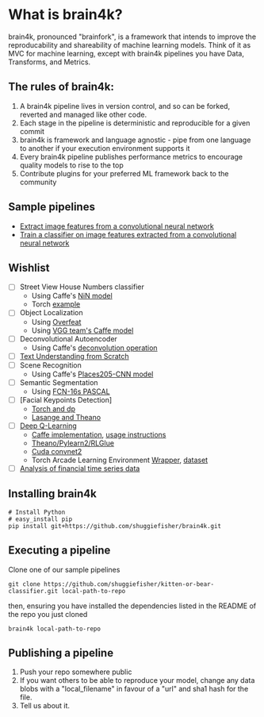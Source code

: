 # What is brain4k?


brain4k, pronounced "brainfork", is a framework that intends to improve the reproducability and
shareability of machine learning models.  Think of it as MVC for machine learning,
except with brain4k pipelines you have Data, Transforms, and Metrics.

## The rules of brain4k:

1. A brain4k pipeline lives in version control, and so can be forked, reverted and managed like other code.
2. Each stage in the pipeline is deterministic and reproducible for a given commit
3. brain4k is framework and language agnostic - pipe from one language to another if your execution environment supports it
4. Every brain4k pipeline publishes performance metrics to encourage quality models to rise to the top
5. Contribute plugins for your preferred ML framework back to the community

## Sample pipelines

- [Extract image features from a convolutional neural network](https://github.com/shuggiefisher/imagenet-feature-extraction)
- [Train a classifier on image features extracted from a convolutional neural network](https://github.com/shuggiefisher/kitten-or-bear-classifier)

## Wishlist

- [ ] Street View House Numbers classifier
    - Using Caffe's [NiN model](https://gist.github.com/mavenlin/e56253735ef32c3c296d)
    - Torch [example](https://github.com/torch/demos/blob/master/train-on-housenumbers/train-on-housenumbers.lua)
- [ ] Object Localization
    - Using [Overfeat](https://github.com/sermanet/OverFeat)
    - Using [VGG team's Caffe model](http://www.robots.ox.ac.uk/~vgg/research/very_deep/)
- [ ] Deconvolutional Autoencoder
    - Using Caffe's [deconvolution operation](https://github.com/BVLC/caffe/pull/1615)
- [ ] [Text Understanding from Scratch](http://arxiv.org/abs/1502.01710)
- [ ] Scene Recognition
    - Using Caffe's [Places205-CNN model](https://github.com/BVLC/caffe/wiki/Model-Zoo)
- [ ] Semantic Segmentation
    - Using [FCN-16s PASCAL](https://gist.github.com/longjon/d24098e083bec05e456e#file-readme-md)
- [ ] [Facial Keypoints Detection]
    - [Torch and dp](http://dp.readthedocs.org/en/latest/facialkeypointstutorial/index.html)
    - [Lasange and Theano](http://danielnouri.org/notes/2014/12/17/using-convolutional-neural-nets-to-detect-facial-keypoints-tutorial/)
- [ ] [Deep Q-Learning](http://arxiv.org/abs/1312.5602)
    - [Caffe implementation](https://github.com/muupan/dqn-in-the-caffe), [usage instructions](https://07702394979592392565.googlegroups.com/attach/d260fdddad68707c/Setting%20up%20dqn%20in%20the%20caffe.txt?part=0.1&view=1&vt=ANaJVrEc3jdo1TwRSa-SAn_HMQyXt7wEOs6v__bZ7N-vBdfFZ7iEPO_b0-jfYsGGlm9EbtSbJQEzXKTDndV2S7ttzk9ccdSDckdWp5pjiE9DmR5jfIPUCrc)
    - [Theano/Pylearn2/RLGlue](https://github.com/spragunr/deep_q_rl)
    - [Cuda convnet2](https://github.com/kristjankorjus/Replicating-DeepMind)
    - Torch Arcade Learning Environment [Wrapper](https://github.com/fidlej/alewrap), [dataset](https://github.com/fidlej/aledataset)
- [ ] [Analysis of financial time series data](http://www.stuartreid.co.za/regression-analysis-using-python-statsmodels-and-quandl/)

## Installing brain4k

```
# Install Python
# easy_install pip
pip install git+https://github.com/shuggiefisher/brain4k.git
```

## Executing a pipeline

Clone one of our sample pipelines

```git clone https://github.com/shuggiefisher/kitten-or-bear-classifier.git local-path-to-repo```

then, ensuring you have installed the dependencies listed in the README of the repo you just cloned

```brain4k local-path-to-repo```

## Publishing a pipeline

1. Push your repo somewhere public
2. If you want others to be able to reproduce your model, change any data blobs with a "local_filename" in favour of a "url" and sha1 hash for the file.
3. Tell us about it.

